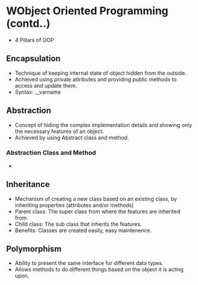 # WObject Oriented Programming (contd..)
- 4 Pillars of OOP

## Encapsulation
- Technique of keeping internal state of object hidden from the outside.
- Achieved using private attributes and providing public methods to access and update them.
- Syntax: __varname

## Abstraction
- Concept of hiding the complex implementation details and showing only the necessary features of an object.
- Achieved by using Abstract class and method.

### Abstraction Class and Method
- 

## Inheritance
- Mechanism of creating a new class based on an existing class, by inheriting properties (attributes and/or methods)
- Parent class: The super class from where the features are inherited from.
- Child class: The sub class that inherits the features.
- Benefits: Classes are created easily, easy maintenence.

## Polymorphism
- Ability to present the same interface for different data types.
- Allows methods to do different things based on the object it is acting upon.